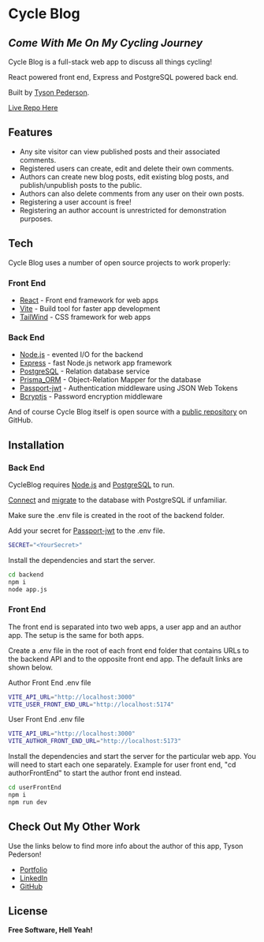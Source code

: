 # Cycle Blog

## _Come With Me On My Cycling Journey_

Cycle Blog is a full-stack web app to discuss all things cycling!

React powered front end, Express and PostgreSQL powered back end.

Built by [Tyson Pederson](https://tysonpederson.netlify.app/).

[Live Repo Here](https://cycleblog-user.netlify.app/)

## Features

- Any site visitor can view published posts and their associated comments.
- Registered users can create, edit and delete their own comments.
- Authors can create new blog posts, edit existing blog posts, and publish/unpublish posts to the public.
- Authors can also delete comments from any user on their own posts.
- Registering a user account is free!
- Registering an author account is unrestricted for demonstration purposes.

## Tech

Cycle Blog uses a number of open source projects to work properly:

### Front End

- [React] - Front end framework for web apps
- [Vite] - Build tool for faster app development
- [TailWind] - CSS framework for web apps

### Back End

- [Node.js] - evented I/O for the backend
- [Express] - fast Node.js network app framework
- [PostgreSQL] - Relation database service
- [Prisma_ORM] - Object-Relation Mapper for the database
- [Passport-jwt] - Authentication middleware using JSON Web Tokens
- [Bcryptjs] - Password encryption middleware

And of course Cycle Blog itself is open source with a [public repository][public_repo] on GitHub.

## Installation

### Back End

CycleBlog requires [Node.js] and [PostgreSQL] to run.

[Connect](https://www.prisma.io/docs/getting-started/setup-prisma/start-from-scratch/relational-databases/connect-your-database-typescript-postgresql) and [migrate](https://www.prisma.io/docs/getting-started/setup-prisma/start-from-scratch/relational-databases/using-prisma-migrate-typescript-postgresql) to the database with PostgreSQL if unfamiliar.

Make sure the .env file is created in the root of the backend folder.

Add your secret for [Passport-jwt](https://www.passportjs.org/packages/passport-jwt/#:~:text=opts.secretOrKey%20%3D%20%27secret%27%3B) to the .env file.

```sh
SECRET="<YourSecret>"
```

Install the dependencies and start the server.

```sh
cd backend
npm i
node app.js
```

### Front End

The front end is separated into two web apps, a user app and an author app.
The setup is the same for both apps.

Create a .env file in the root of each front end folder that contains URLs to the backend API and to the opposite front end app.
The default links are shown below.

Author Front End .env file

```sh
VITE_API_URL="http://localhost:3000"
VITE_USER_FRONT_END_URL="http://localhost:5174"
```

User Front End .env file

```sh
VITE_API_URL="http://localhost:3000"
VITE_AUTHOR_FRONT_END_URL="http://localhost:5173"
```

Install the dependencies and start the server for the particular web app. You will need to start each one separately.
Example for user front end, "cd authorFrontEnd" to start the author front end instead.

```sh
cd userFrontEnd
npm i
npm run dev
```

## Check Out My Other Work

Use the links below to find more info about the author of this app, Tyson Pederson!

- [Portfolio]
- [LinkedIn]
- [GitHub]

## License

**Free Software, Hell Yeah!**

[Node.js]: http://nodejs.org
[Express]: http://expressjs.com
[React]: https://react.dev/
[TailWind]: https://tailwindcss.com/
[PostgreSQL]: https://www.postgresql.org/
[Prisma_ORM]: https://www.prisma.io/orm
[Vite]: https://vitejs.dev/guide/
[Passport-jwt]: https://www.passportjs.org/packages/passport-jwt/
[Bcryptjs]: https://www.npmjs.com/package/bcryptjs
[public_repo]: https://github.com/T-Pederson/cycleBlog
[Portfolio]: https://tysonpederson.netlify.app/
[LinkedIn]: https://www.linkedin.com/in/tys1/
[GitHub]: https://github.com/T-Pederson
